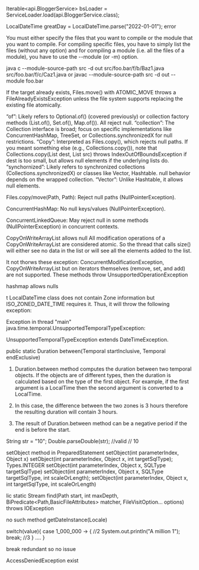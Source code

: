 

Iterable<api.BloggerService> bsLoader = ServiceLoader.load(api.BloggerService.class);




LocalDateTime greatDay = LocalDateTime.parse("2022-01-01");
error


You must either specify the files that you want to compile or the module that you want to compile.
For compiling specific files, you have to simply list the files (without any option) and for compiling a module (i.e. all the files of a module), you have to use the --module (or -m) option.

java    c --module-source-path src -d out src/foo.bar/f/b/Baz1.java src/foo.bar/f/c/Caz1.java
or
javac --module-source-path src -d out --module foo.bar 




If the target already exists, Files.move() with ATOMIC_MOVE throws a FileAlreadyExistsException unless the file system supports replacing the existing file atomically.









“of”: Likely refers to Optional.of() (covered previously) or collection factory methods (List.of(), Set.of(), Map.of()). All reject null.
“collection”: The Collection interface is broad; focus on specific implementations like ConcurrentHashMap, TreeSet, or Collections.synchronizedX for null restrictions.
“Copy”: Interpreted as Files.copy(), which rejects null paths. If you meant something else (e.g., Collections.copy()), note that Collections.copy(List dest, List src) throws IndexOutOfBoundsException if dest is too small, but allows null elements if the underlying lists do.
“synchornized”: Likely refers to synchronized collections (Collections.synchronizedX) or classes like Vector, Hashtable. null behavior depends on the wrapped collection.
“Vector”: Unlike Hashtable, it allows null elements.


Files.copy/move(Path, Path): Reject null paths (NullPointerException).


ConcurrentHashMap: No null keys/values (NullPointerException).


ConcurrentLinkedQueue: May reject null in some methods (NullPointerException) in concurrent contexts.


CopyOnWriteArrayList allows null
All modification operations of a CopyOnWriteArrayList are considered atomic. So the thread that calls size() will either see no data in the list or will see all the elements added to the list.

It not thorws these exception: ConcurrentModificationException, CopyOnWriteArrayList but on  iterators themselves (remove, set, and add) are not supported. These methods throw UnsupportedOperationException



hashmap allows nulls




t LocalDateTime class does not contain Zone information but ISO_ZONED_DATE_TIME requires it. Thus, it will throw the following exception:

Exception in thread "main" java.time.temporal.UnsupportedTemporalTypeException:


 UnsupportedTemporalTypeException extends DateTimeException.





public static Duration between(Temporal startInclusive, Temporal endExclusive)

1. Duration.between method computes the duration between two temporal objects.  If the objects are of different types, then the duration is calculated based on the type of the first object. For example, if the first argument is a LocalTime then the second argument is converted to a LocalTime.

2. In this case, the difference between the two zones is 3 hours therefore the resulting duration will contain 3 hours.

3. The result of Duration.between method can be a negative period if the end is before the start.




  String str = "10";
Double.parseDouble(str); //valid // 10


setObject method in PreparedStatement
setObject(int parameterIndex, Object x)
setObject(int parameterIndex, Object x, int targetSqlType); Types.INTEGER
setObject(int parameterIndex, Object x, SQLType targetSqlType)
setObject(int parameterIndex, Object x, SQLType targetSqlType, int scaleOrLength);
setObject(int parameterIndex, Object x, int targetSqlType, int scaleOrLength)


lic static Stream<Path> find(Path start, int maxDepth,
      BiPredicate<Path,BasicFileAttributes> matcher,
      FileVisitOption... options) throws IOException



no such method getDateInstance(Locale)



switch(value){
    case 1_000_000 -> {  //2
        System.out.println("A million 1");
        break; //3
    }
   ....
}

break redundant so no issue




AccessDeniedException exist

